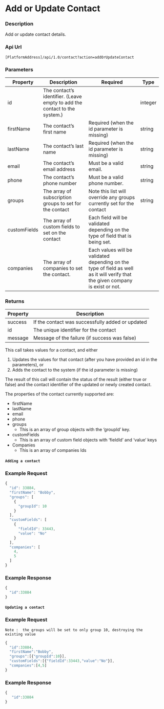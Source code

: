 # Add or Update Contact

### Description

Add or update contact details.

### Api Url

`[PlatformAddress]/api/1.0/contact?action=addOrUpdateContact`

### Parameters

| Property | Description | Required | Type |
| --- | --- | --- | --- |
| id | The contact’s identifier. \(Leave empty to add the contact to the system.\) |  | integer |
| firstName | The contact’s first name | Required \(when the id parameter is missing\) | string |
| lastName | The contact’s last name | Required \(when the id parameter is missing\) | string |
| email | The contact’s email address | Must be a valid email. | string |
| phone | The contact’s phone number | Must be a valid phone number. | string |
| groups | The array of subscription groups to set for the contact | Note this list will override any groups currently set for the contact | string |
| customFields | The array of custom fields to set on the contact | Each field will be validated depending on the type of field that is being set. |  |
| companies | The array of companies to set the contact. | Each values will be validated depending on the type of field as well as it will verify that the given company is exist or not. |  |

### Returns

| Property | Description |
| --- | --- |
| success | If the contact was successfully added or updated |
| id | The unique identifier for the contact |
| message | Message of the failure \(if success was false\) |

This call takes values for a contact, and either

1. Updates the values for that contact \(after you have provided an id in the parameters\), or
2. Adds the contact to the system \(if the id parameter is missing\)

The result of this call will contain the status of the result \(either true or false\) and the contact identifier of the updated or newly created contact.

The properties of the contact currently supported are:

* firstName
* lastName
* email
* phone
* groups
  * This is an array of group objects with the ‘groupId’ key.
* customFields
  * This is an array of custom field objects with ‘fieldId’ and ‘value’ keys
* Companies
  * This is an array of companies Ids

#### `Adding a contact`

### Example Request

```javascript
{
  "id": 33884,
  "firstName": "Bobby",
  "groups": [
    {
      "groupId": 10
    }
  ],
  "customFields": [
    {
      "fieldId": 33443,
      "value": "No"
    }
  ],
  "companies": [
    4,
    5
  ]
}
```

### Example Response

```javascript
{
  "id":33884
}
```

#### `Updating a contact`

### Example Request

`Note :  the groups will be set to only group 10, destroying the existing value`

```javascript
{
  "id":33884,
  "firstName":"Bobby",
  "groups":[{"groupId":10}],
  "customFields":[{"fieldId":33443,"value":"No"}],
  "companies":[4,5]
}
```

### Example Response

```javascript
{
   "id":33884
}
```

